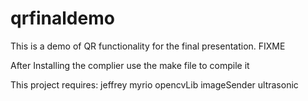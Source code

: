 # qrfinaldemo
This is a demo of QR functionality for the final presentation. FIXME

After Installing the complier use the make file to compile it

This project requires: jeffrey myrio opencvLib imageSender ultrasonic
